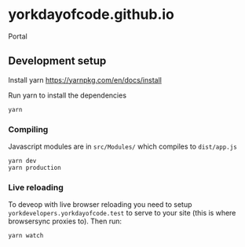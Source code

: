 # yorkdayofcode.github.io
Portal



## Development setup

Install yarn
https://yarnpkg.com/en/docs/install

Run yarn to install the dependencies

```
yarn
```

###  Compiling

Javascript modules are in `src/Modules/` which compiles to `dist/app.js`

```
yarn dev
yarn production
```

### Live reloading

To deveop with live browser reloading you need to setup `yorkdevelopers.yorkdayofcode.test` to serve to your site (this is where browsersync proxies to). Then run: 

```
yarn watch
```
